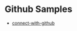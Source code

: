 # Github Samples

- [connect-with-github](https://github.com/eiminsasete/github-sample/tree/master/connect-with)
